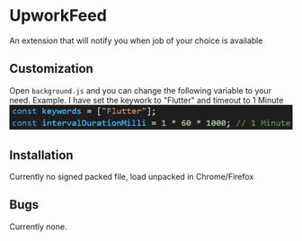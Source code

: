 # UpworkFeed

  An extension that will notify you when job of your choice is available

## Customization

  Open `background.js` and you can change the following variable to your need.
  Example. I have set the keywork to "Flutter" and timeout to 1 Minute
  ![Image](/assets/screenshot.png)

## Installation

  Currently no signed packed file, load unpacked in Chrome/Firefox

## Bugs

  Currently none.
